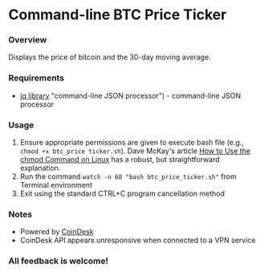 # Command-line BTC Price Ticker

### Overview
Displays the price of bitcoin and the 30-day moving average.

### Requirements
* [jq library](https://stedolan.github.io/jq) "command-line JSON processor") - command-line JSON processor

### Usage
1. Ensure appropriate permissions are given to execute bash file (e.g., `chmod +x btc_price ticker.sh`). Dave McKay's article [How to Use the chmod Command on Linux](https://www.howtogeek.com/437958/how-to-use-the-chmod-command-on-linux/ "How to Use the chmod Command on Linux") has a robust, but straightforward explanation.
2. Run the command `watch -n 60 "bash btc_price_ticker.sh"` from Terminal environment
3. Exit using the standard CTRL+C program cancellation method

### Notes
* Powered by [CoinDesk](https://www.coindesk.com/price/bitcoin "CoinDesk Bitcoin price page")
* CoinDesk API appears unresponsive when connected to a VPN service

### All feedback is welcome!
